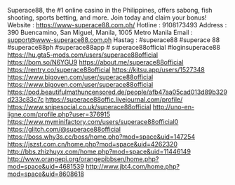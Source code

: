 Superace88, the #1 online casino in the Philippines, offers sabong, fish shooting, sports betting, and more. Join today and claim your bonus!
Website : https://www-superace88.com.ph/
Hotline : 9108173493
Address : 390 Buencamino, San Miguel, Manila, 1005 Metro Manila
Email : support@www-superace88.com.ph
Hastag : #superace88 #superace 88 #superace88ph #superace88app # superace88official #loginsuperace88
https://hu.gta5-mods.com/users/superace88official
https://bom.so/N6YGU9
https://about.me/superace88official
https://rentry.co/superace88official
https://kitsu.app/users/1527348
https://www.bigoven.com/user/superace88official
https://www.bigoven.com/user/superace88official
https://pod.beautifulmathuncensored.de/people/afb47aa05cad013d89b329d233c83c7c
https://superace88offic.livejournal.com/profile/
https://www.snipesocial.co.uk/superace88official
http://uno-en-ligne.com/profile.php?user=376915
https://www.myminifactory.com/users/superace88official0
https://glitch.com/@superace88official
https://boss.why3s.cc/boss/home.php?mod=space&uid=147254
https://jszst.com.cn/home.php?mod=space&uid=4262320
http://bbs.zhizhuyx.com/home.php?mod=space&uid=11446149
http://www.orangepi.org/orangepibbsen/home.php?mod=space&uid=4681539
http://www.jbt4.com/home.php?mod=space&uid=8608618